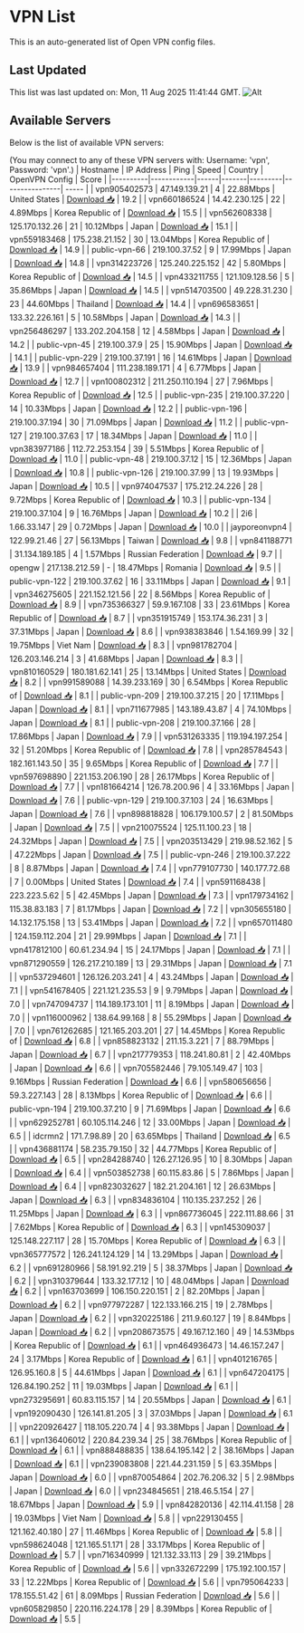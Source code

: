 # VPN List

This is an auto-generated list of Open VPN config files.

## Last Updated

This list was last updated on: Mon, 11 Aug 2025 11:41:44 GMT.
![Alt](https://repobeats.axiom.co/api/embed/186b98318ef1479477931607c1ad7d823f12451f.svg "Repobeats analytics image")

## Available Servers

Below is the list of available VPN servers:

(You may connect to any of these VPN servers with: Username: 'vpn', Password: 'vpn'.)
| Hostname | IP Address | Ping | Speed | Country | OpenVPN Config | Score |
|----------|------------|------|-------|---------|----------------| ----- |
| vpn905402573 | 47.149.139.21 | 4 | 22.88Mbps | United States | [Download 📥](./configs/server_0_US.ovpn) | 19.2 |
| vpn660186524 | 14.42.230.125 | 22 | 4.89Mbps | Korea Republic of | [Download 📥](./configs/server_1_KR.ovpn) | 15.5 |
| vpn562608338 | 125.170.132.26 | 21 | 10.12Mbps | Japan | [Download 📥](./configs/server_2_JP.ovpn) | 15.1 |
| vpn559183468 | 175.238.21.152 | 30 | 13.04Mbps | Korea Republic of | [Download 📥](./configs/server_3_KR.ovpn) | 14.9 |
| public-vpn-66 | 219.100.37.52 | 9 | 17.99Mbps | Japan | [Download 📥](./configs/server_4_JP.ovpn) | 14.8 |
| vpn314223726 | 125.240.225.152 | 42 | 5.80Mbps | Korea Republic of | [Download 📥](./configs/server_5_KR.ovpn) | 14.5 |
| vpn433211755 | 121.109.128.56 | 5 | 35.86Mbps | Japan | [Download 📥](./configs/server_6_JP.ovpn) | 14.5 |
| vpn514703500 | 49.228.31.230 | 23 | 44.60Mbps | Thailand | [Download 📥](./configs/server_7_TH.ovpn) | 14.4 |
| vpn696583651 | 133.32.226.161 | 5 | 10.58Mbps | Japan | [Download 📥](./configs/server_8_JP.ovpn) | 14.3 |
| vpn256486297 | 133.202.204.158 | 12 | 4.58Mbps | Japan | [Download 📥](./configs/server_9_JP.ovpn) | 14.2 |
| public-vpn-45 | 219.100.37.9 | 25 | 15.90Mbps | Japan | [Download 📥](./configs/server_10_JP.ovpn) | 14.1 |
| public-vpn-229 | 219.100.37.191 | 16 | 14.61Mbps | Japan | [Download 📥](./configs/server_11_JP.ovpn) | 13.9 |
| vpn984657404 | 111.238.189.171 | 4 | 6.77Mbps | Japan | [Download 📥](./configs/server_12_JP.ovpn) | 12.7 |
| vpn100802312 | 211.250.110.194 | 27 | 7.96Mbps | Korea Republic of | [Download 📥](./configs/server_13_KR.ovpn) | 12.5 |
| public-vpn-235 | 219.100.37.220 | 14 | 10.33Mbps | Japan | [Download 📥](./configs/server_14_JP.ovpn) | 12.2 |
| public-vpn-196 | 219.100.37.194 | 30 | 71.09Mbps | Japan | [Download 📥](./configs/server_15_JP.ovpn) | 11.2 |
| public-vpn-127 | 219.100.37.63 | 17 | 18.34Mbps | Japan | [Download 📥](./configs/server_16_JP.ovpn) | 11.0 |
| vpn383977186 | 112.72.253.154 | 39 | 5.51Mbps | Korea Republic of | [Download 📥](./configs/server_17_KR.ovpn) | 11.0 |
| public-vpn-48 | 219.100.37.12 | 15 | 12.36Mbps | Japan | [Download 📥](./configs/server_18_JP.ovpn) | 10.8 |
| public-vpn-126 | 219.100.37.99 | 13 | 19.93Mbps | Japan | [Download 📥](./configs/server_19_JP.ovpn) | 10.5 |
| vpn974047537 | 175.212.24.226 | 28 | 9.72Mbps | Korea Republic of | [Download 📥](./configs/server_20_KR.ovpn) | 10.3 |
| public-vpn-134 | 219.100.37.104 | 9 | 16.76Mbps | Japan | [Download 📥](./configs/server_21_JP.ovpn) | 10.2 |
| 2i6 | 1.66.33.147 | 29 | 0.72Mbps | Japan | [Download 📥](./configs/server_22_JP.ovpn) | 10.0 |
| jayporeonvpn4 | 122.99.21.46 | 27 | 56.13Mbps | Taiwan | [Download 📥](./configs/server_23_TW.ovpn) | 9.8 |
| vpn841188771 | 31.134.189.185 | 4 | 1.57Mbps | Russian Federation | [Download 📥](./configs/server_24_RU.ovpn) | 9.7 |
| opengw | 217.138.212.59 | - | 18.47Mbps | Romania | [Download 📥](./configs/server_25_RO.ovpn) | 9.5 |
| public-vpn-122 | 219.100.37.62 | 16 | 33.11Mbps | Japan | [Download 📥](./configs/server_26_JP.ovpn) | 9.1 |
| vpn346275605 | 221.152.121.56 | 22 | 8.56Mbps | Korea Republic of | [Download 📥](./configs/server_27_KR.ovpn) | 8.9 |
| vpn735366327 | 59.9.167.108 | 33 | 23.61Mbps | Korea Republic of | [Download 📥](./configs/server_28_KR.ovpn) | 8.7 |
| vpn351915749 | 153.174.36.231 | 3 | 37.31Mbps | Japan | [Download 📥](./configs/server_29_JP.ovpn) | 8.6 |
| vpn938383846 | 1.54.169.99 | 32 | 19.75Mbps | Viet Nam | [Download 📥](./configs/server_30_VN.ovpn) | 8.3 |
| vpn981782704 | 126.203.146.214 | 3 | 41.68Mbps | Japan | [Download 📥](./configs/server_31_JP.ovpn) | 8.3 |
| vpn810160529 | 180.181.62.141 | 25 | 13.14Mbps | United States | [Download 📥](./configs/server_32_US.ovpn) | 8.2 |
| vpn991589088 | 14.39.233.169 | 30 | 6.54Mbps | Korea Republic of | [Download 📥](./configs/server_33_KR.ovpn) | 8.1 |
| public-vpn-209 | 219.100.37.215 | 20 | 17.11Mbps | Japan | [Download 📥](./configs/server_34_JP.ovpn) | 8.1 |
| vpn711677985 | 143.189.43.87 | 4 | 74.10Mbps | Japan | [Download 📥](./configs/server_35_JP.ovpn) | 8.1 |
| public-vpn-208 | 219.100.37.166 | 28 | 17.86Mbps | Japan | [Download 📥](./configs/server_36_JP.ovpn) | 7.9 |
| vpn531263335 | 119.194.197.254 | 32 | 51.20Mbps | Korea Republic of | [Download 📥](./configs/server_37_KR.ovpn) | 7.8 |
| vpn285784543 | 182.161.143.50 | 35 | 9.65Mbps | Korea Republic of | [Download 📥](./configs/server_38_KR.ovpn) | 7.7 |
| vpn597698890 | 221.153.206.190 | 28 | 26.17Mbps | Korea Republic of | [Download 📥](./configs/server_39_KR.ovpn) | 7.7 |
| vpn181664214 | 126.78.200.96 | 4 | 33.16Mbps | Japan | [Download 📥](./configs/server_40_JP.ovpn) | 7.6 |
| public-vpn-129 | 219.100.37.103 | 24 | 16.63Mbps | Japan | [Download 📥](./configs/server_41_JP.ovpn) | 7.6 |
| vpn898818828 | 106.179.100.57 | 2 | 81.50Mbps | Japan | [Download 📥](./configs/server_42_JP.ovpn) | 7.5 |
| vpn210075524 | 125.11.100.23 | 18 | 24.32Mbps | Japan | [Download 📥](./configs/server_43_JP.ovpn) | 7.5 |
| vpn203513429 | 219.98.52.162 | 5 | 47.22Mbps | Japan | [Download 📥](./configs/server_44_JP.ovpn) | 7.5 |
| public-vpn-246 | 219.100.37.222 | 8 | 8.87Mbps | Japan | [Download 📥](./configs/server_45_JP.ovpn) | 7.4 |
| vpn779107730 | 140.177.72.68 | 7 | 0.00Mbps | United States | [Download 📥](./configs/server_46_US.ovpn) | 7.4 |
| vpn591168438 | 223.223.5.62 | 5 | 42.45Mbps | Japan | [Download 📥](./configs/server_47_JP.ovpn) | 7.3 |
| vpn179734162 | 115.38.83.183 | 7 | 81.17Mbps | Japan | [Download 📥](./configs/server_48_JP.ovpn) | 7.2 |
| vpn305655180 | 14.132.175.158 | 13 | 53.41Mbps | Japan | [Download 📥](./configs/server_49_JP.ovpn) | 7.2 |
| vpn657011480 | 124.159.112.204 | 21 | 29.99Mbps | Japan | [Download 📥](./configs/server_50_JP.ovpn) | 7.1 |
| vpn417812100 | 60.61.234.94 | 15 | 24.17Mbps | Japan | [Download 📥](./configs/server_51_JP.ovpn) | 7.1 |
| vpn871290559 | 126.217.210.189 | 13 | 29.31Mbps | Japan | [Download 📥](./configs/server_52_JP.ovpn) | 7.1 |
| vpn537294601 | 126.126.203.241 | 4 | 43.24Mbps | Japan | [Download 📥](./configs/server_53_JP.ovpn) | 7.1 |
| vpn541678405 | 221.121.235.53 | 9 | 9.79Mbps | Japan | [Download 📥](./configs/server_54_JP.ovpn) | 7.0 |
| vpn747094737 | 114.189.173.101 | 11 | 8.19Mbps | Japan | [Download 📥](./configs/server_55_JP.ovpn) | 7.0 |
| vpn116000962 | 138.64.99.168 | 8 | 55.29Mbps | Japan | [Download 📥](./configs/server_56_JP.ovpn) | 7.0 |
| vpn761262685 | 121.165.203.201 | 27 | 14.45Mbps | Korea Republic of | [Download 📥](./configs/server_57_KR.ovpn) | 6.8 |
| vpn858823132 | 211.15.3.221 | 7 | 88.79Mbps | Japan | [Download 📥](./configs/server_58_JP.ovpn) | 6.7 |
| vpn217779353 | 118.241.80.81 | 2 | 42.40Mbps | Japan | [Download 📥](./configs/server_59_JP.ovpn) | 6.6 |
| vpn705582446 | 79.105.149.47 | 103 | 9.16Mbps | Russian Federation | [Download 📥](./configs/server_60_RU.ovpn) | 6.6 |
| vpn580656656 | 59.3.227.143 | 28 | 8.13Mbps | Korea Republic of | [Download 📥](./configs/server_61_KR.ovpn) | 6.6 |
| public-vpn-194 | 219.100.37.210 | 9 | 71.69Mbps | Japan | [Download 📥](./configs/server_62_JP.ovpn) | 6.6 |
| vpn629252781 | 60.105.114.246 | 12 | 33.00Mbps | Japan | [Download 📥](./configs/server_63_JP.ovpn) | 6.5 |
| idcrmn2 | 171.7.98.89 | 20 | 63.65Mbps | Thailand | [Download 📥](./configs/server_64_TH.ovpn) | 6.5 |
| vpn436881174 | 58.235.79.150 | 32 | 44.77Mbps | Korea Republic of | [Download 📥](./configs/server_65_KR.ovpn) | 6.5 |
| vpn284288740 | 126.27.126.95 | 10 | 8.30Mbps | Japan | [Download 📥](./configs/server_66_JP.ovpn) | 6.4 |
| vpn503852738 | 60.115.83.86 | 5 | 7.86Mbps | Japan | [Download 📥](./configs/server_67_JP.ovpn) | 6.4 |
| vpn823032627 | 182.21.204.161 | 12 | 26.63Mbps | Japan | [Download 📥](./configs/server_68_JP.ovpn) | 6.3 |
| vpn834836104 | 110.135.237.252 | 26 | 11.25Mbps | Japan | [Download 📥](./configs/server_69_JP.ovpn) | 6.3 |
| vpn867736045 | 222.111.88.66 | 31 | 7.62Mbps | Korea Republic of | [Download 📥](./configs/server_70_KR.ovpn) | 6.3 |
| vpn145309037 | 125.148.227.117 | 28 | 15.70Mbps | Korea Republic of | [Download 📥](./configs/server_71_KR.ovpn) | 6.3 |
| vpn365777572 | 126.241.124.129 | 14 | 13.29Mbps | Japan | [Download 📥](./configs/server_72_JP.ovpn) | 6.2 |
| vpn691280966 | 58.191.92.219 | 5 | 38.37Mbps | Japan | [Download 📥](./configs/server_73_JP.ovpn) | 6.2 |
| vpn310379644 | 133.32.177.12 | 10 | 48.04Mbps | Japan | [Download 📥](./configs/server_74_JP.ovpn) | 6.2 |
| vpn163703699 | 106.150.220.151 | 2 | 82.20Mbps | Japan | [Download 📥](./configs/server_75_JP.ovpn) | 6.2 |
| vpn977972287 | 122.133.166.215 | 19 | 2.78Mbps | Japan | [Download 📥](./configs/server_76_JP.ovpn) | 6.2 |
| vpn320225186 | 211.9.60.127 | 19 | 8.84Mbps | Japan | [Download 📥](./configs/server_77_JP.ovpn) | 6.2 |
| vpn208673575 | 49.167.12.160 | 49 | 14.53Mbps | Korea Republic of | [Download 📥](./configs/server_78_KR.ovpn) | 6.1 |
| vpn464936473 | 14.46.157.247 | 24 | 3.17Mbps | Korea Republic of | [Download 📥](./configs/server_79_KR.ovpn) | 6.1 |
| vpn401216765 | 126.95.160.8 | 5 | 44.61Mbps | Japan | [Download 📥](./configs/server_80_JP.ovpn) | 6.1 |
| vpn647204175 | 126.84.190.252 | 11 | 19.03Mbps | Japan | [Download 📥](./configs/server_81_JP.ovpn) | 6.1 |
| vpn273295691 | 60.83.115.157 | 14 | 20.55Mbps | Japan | [Download 📥](./configs/server_82_JP.ovpn) | 6.1 |
| vpn192090430 | 126.141.81.205 | 3 | 37.03Mbps | Japan | [Download 📥](./configs/server_83_JP.ovpn) | 6.1 |
| vpn220926427 | 118.105.220.74 | 4 | 93.38Mbps | Japan | [Download 📥](./configs/server_84_JP.ovpn) | 6.1 |
| vpn136406012 | 220.84.239.34 | 25 | 38.76Mbps | Korea Republic of | [Download 📥](./configs/server_85_KR.ovpn) | 6.1 |
| vpn888488835 | 138.64.195.142 | 2 | 38.16Mbps | Japan | [Download 📥](./configs/server_86_JP.ovpn) | 6.1 |
| vpn239083808 | 221.44.231.159 | 5 | 63.35Mbps | Japan | [Download 📥](./configs/server_87_JP.ovpn) | 6.0 |
| vpn870054864 | 202.76.206.32 | 5 | 2.98Mbps | Japan | [Download 📥](./configs/server_88_JP.ovpn) | 6.0 |
| vpn234845651 | 218.46.5.154 | 27 | 18.67Mbps | Japan | [Download 📥](./configs/server_89_JP.ovpn) | 5.9 |
| vpn842820136 | 42.114.41.158 | 28 | 19.03Mbps | Viet Nam | [Download 📥](./configs/server_90_VN.ovpn) | 5.8 |
| vpn229130455 | 121.162.40.180 | 27 | 11.46Mbps | Korea Republic of | [Download 📥](./configs/server_91_KR.ovpn) | 5.8 |
| vpn598624048 | 121.165.51.171 | 28 | 33.17Mbps | Korea Republic of | [Download 📥](./configs/server_92_KR.ovpn) | 5.7 |
| vpn716340999 | 121.132.33.113 | 29 | 39.21Mbps | Korea Republic of | [Download 📥](./configs/server_93_KR.ovpn) | 5.6 |
| vpn332672299 | 175.192.100.157 | 33 | 12.22Mbps | Korea Republic of | [Download 📥](./configs/server_94_KR.ovpn) | 5.6 |
| vpn795064233 | 178.155.51.42 | 61 | 8.09Mbps | Russian Federation | [Download 📥](./configs/server_95_RU.ovpn) | 5.6 |
| vpn605829850 | 220.116.224.178 | 29 | 8.39Mbps | Korea Republic of | [Download 📥](./configs/server_96_KR.ovpn) | 5.5 |
